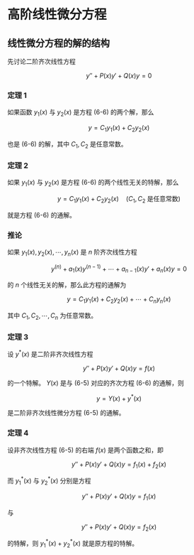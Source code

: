 # 高阶线性微分方程

## 线性微分方程的解的结构

先讨论二阶齐次线性方程

$$
\tag{6-6}
y'' + P(x) y' + Q(x) y = 0
$$

### 定理 1

如果函数 $y_1(x)$ 与 $y_2(x)$ 是方程 (6-6) 的两个解，那么  

$$
\tag{6-7}
y = C_1 y_1(x) + C_2 y_2(x)
$$  

也是 (6-6) 的解，其中 $C_1, C_2$ 是任意常数。

### 定理 2

如果 $y_1(x)$ 与 $y_2(x)$ 是方程 (6-6) 的两个线性无关的特解，那么  

$$
y = C_1 y_1(x) + C_2 y_2(x) \quad (C_1, C_2 \text{ 是任意常数})
$$

就是方程 (6-6) 的通解。

### 推论

如果 $y_1(x), y_2(x), \cdots, y_n(x)$ 是 $n$ 阶齐次线性方程

$$
y^{(n)} + a_1(x) y^{(n-1)} + \cdots + a_{n-1}(x) y' + a_n(x) y = 0
$$

的 $n$ 个线性无关的解，那么此方程的通解为

$$
y = C_1 y_1(x) + C_2 y_2 (x) + \cdots + C_n y_n(x)
$$  

其中 $C_1, C_2, \cdots, C_n$ 为任意常数。

### 定理 3

设 $y^* (x)$ 是二阶非齐次线性方程

$$
\tag{6-5}
y'' + P(x) y' + Q(x) y = f(x)
$$

的一个特解。
$Y(x)$ 是与 (6-5) 对应的齐次方程 (6-6) 的通解，则

$$
y = Y(x) + y^*(x)
$$

是二阶非齐次线性微分方程 (6-5) 的通解。

### 定理 4  

设非齐次线性方程 (6-5) 的右端 $f(x)$ 是两个函数之和，即  

$$
\tag{6-9}
y'' + P(x)y' + Q(x)y = f_1(x) + f_2(x)
$$

而 $y_1^*(x)$ 与 $y_2^*(x)$ 分别是方程

$$
y'' + P(x)y' + Q(x)y = f_1(x)
$$

与

$$
y'' + P(x)y' + Q(x)y = f_2(x)
$$

的特解，则 $y_1^*(x) + y_2^*(x)$ 就是原方程的特解。
